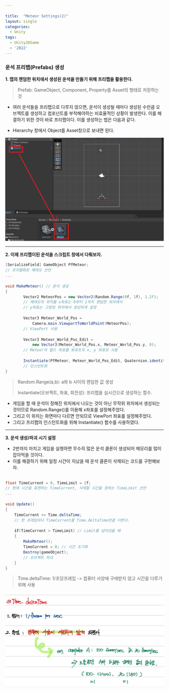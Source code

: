 ```yaml
---

title:  "Meteor Settings(2)"
layout: single
categories:
  - Unity
tags:
  - Unity2DGame
  - '2022'
---
```


### 운석 프리팹(Prefabs) 생성

**1. 맵의 랜덤한 위치에서 생성된 운석을 만들기 위해 프리팹을 활용한다.**

> Prefab: GameObject, Component, Property를  Asset의 형태로 저장하는 것

- 여러 운석들을 프리팹으로 다루지 않으면, 운석이 생성될 때마다 생성된 수만큼 오브젝트를 생성하고 컴포넌트를 부착해야하는 비효율적인 상황이 발생한다. 이를 해결하기 위한 것이 바로 프리팹이다.  이를 생성하는 법은 다음과 같다.

- Hierarchy 창에서 Object를 Asset창으로 보내면 된다.

![Prefabs](/assets/images/2022_prefab.png)

---

**2. 이제 프리팹이된 운석을 스크립트 창에서 다뤄보자.**
```C#
[SerializeField] GameObject PfMeteor;
// 프리팹화된 메테오 선언
...

void MakeMeteor() // 운석 생성
{
        Vector2 MeteorPos = new Vector2(Random.Range(0f, 1f), 1.2f);
        // 메테오의 위치를 x좌표는 0부터 1까지 랜덤한 위치에서
        // y좌표는 고정된 위치에서 생성되게 설정
        
        Vector3 Meteor_World_Pos = 
            Camera.main.ViewportToWorldPoint(MeteorPos);
        // ViewPort 사용

        Vector3 Meteor_World_Pos_Edit =
            new Vector3(Meteor_World_Pos.x, Meteor_World_Pos.y, 0);
		// Meteor의 월드 좌표를 뷰포트의 x, y 좌표로 사용
		
        Instantiate(PfMeteor, Meteor_World_Pos_Edit, Quaternion.identity);
        // 인스턴트화
}

```

> Random.Range(a,b): a와 b 사이의 랜덤한 값 생성 
> 
> Instantiate(오브젝트, 좌표, 회전성): 프리팹을 실시간으로 생성하는 함수. 

- 게임을 할 때 운석이 정해진 위치에서 나오는 것이 아닌 무작위 위치에서 생성되는 것이므로 Random.Range()를 이용해 x좌표를 설정해주었다.
- 그리고 이 위치는 화면마다 다르면 안되므로 ViewPort 좌표를 설정해주었다.
- 그리고 프리팹의 인스턴트화를 위해 Instantiate() 함수를 사용하였다.

---

**3. 운석 생성/파괴 시기 설정**
- 2번까지 마치고 게임을 실행하면 무수히 많은 운석 클론이 생성되어 메모리를 많이 잡아먹을 것이다.
- 이를 해결하기 위해 일정 시간이 지났을 때 운석 클론이 삭제되는 코드를 구현해보자.

```C#

float TimeCurrent = 0, TimeLimit = 2f;
// 현재 시간을 표현하는 TimeCurrent, 삭제할 시간을 정하는 TimeLimit 선언
...

void Update()
{
	TimeCurrent += Time.deltaTime;
	// 한 프레임마다 TimeCurrent를 Time.deltaTime만큼 더한다.

	if(TimeCurrent > TimeLimit) // Limit를 넘어섰을 때
	{
	    MakeMeteor();
	    TimeCurrent = 0; // 시간 초기화
	    Destroy(gameObject);
	    // 오브젝트 파괴
	}
}

```

> Time.deltaTime: 1/초당프레임 -> 컴퓨터 사양에 구애받지 않고 시간을 다루기 위해 사용

![deltatime](/assets/images/2022_time_deltatime.png)

